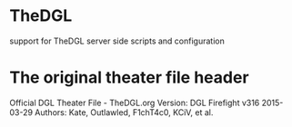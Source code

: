 # TheDGL
support for TheDGL server side scripts and configuration

# The original theater file header
Official DGL Theater File - TheDGL.org
Version: DGL Firefight v316 2015-03-29
Authors: Kate, Outlawled, F1chT4c0, KCiV, et al.
